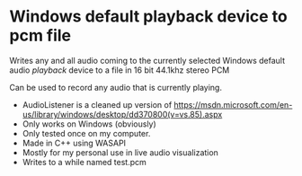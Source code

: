 # Windows default playback device to pcm file
Writes any and all audio coming to the currently selected Windows default audio _playback_ device to a file in 16 bit 44.1khz stereo PCM


Can be used to record any audio that is currently playing.

- AudioListener is a cleaned up version of https://msdn.microsoft.com/en-us/library/windows/desktop/dd370800(v=vs.85).aspx
- Only works on Windows (obviously)
- Only tested once on my computer.
- Made in C++ using WASAPI
- Mostly for my personal use in live audio visualization
- Writes to a while named test.pcm
